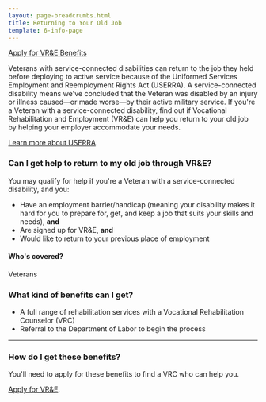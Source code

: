```yaml
---
layout: page-breadcrumbs.html
title: Returning to Your Old Job
template: 6-info-page
---
```


<div class="main" role="main" markdown="0">

<div class="action-bar">
  <div class="row">
    <div class="small-12 columns">
      <a class="usa-button-primary va-button-primary" href="/vocational-rehab-and-employment/apply-vre/">Apply for VR&amp;E Benefits</a>
    </div>
  </div>
</div>

Veterans with service-connected disabilities can return to the job they held before deploying to active service because of the Uniformed Services Employment and Reemployment Rights Act (USERRA). A service-connected disability means we've concluded that the Veteran was disabled by an injury or illness caused—or made worse—by their active military service. If you're a Veteran with a service-connected disability, find out if Vocational Rehabilitation and Employment (VR&amp;E) can help you return to your old job by helping  your employer accommodate your needs. 

[Learn more about USERRA](http://www.dol.gov/vets/programs/userra/). 

</div>

<div class="call-out" markdown="1">

### Can I get help to return to my old job through VR&amp;E?

You may qualify for help if you're a Veteran with a service-connected disability, and you:
- Have an employment barrier/handicap (meaning your disability makes it hard for you to prepare for, get, and keep a job that suits your skills and needs), **and**
- Are signed up for VR&amp;E, **and**
- Would like to return to your previous place of employment

#### Who's covered?

Veterans

</div>

<div markdown="1">

### What kind of benefits can I get?

- A full range of rehabilitation services with a Vocational Rehabilitation Counselor (VRC)
- Referral to the Department of Labor to begin the process

</div>

<hr>

### How do I get these benefits?

You'll need to apply for these benefits to find a VRC who can help you.

[Apply for VR&amp;E](/vocational-rehab-and-employment/apply-vre/).
